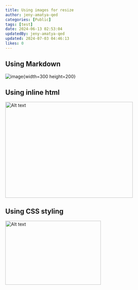 ```yaml
---
title: Using images for resize
author: jeny-amatya-qed
categories: [Public]
tags: [test]
date: 2024-06-13 02:53:04 
updatedBy: jeny-amatya-qed
updated: 2024-07-03 04:46:13 
likes: 0
---
```


## Using Markdown

![image](https://sadevportal3.blob.core.windows.net/root/post/dp-high-level-arch.png){width=300 height=200}

## Using inline html
<img src="https://sadevportal3.blob.core.windows.net/root/post/dp-high-level-arch.png" alt="Alt text" width="400px" height="300px">

## Using CSS styling
<img src="https://sadevportal3.blob.core.windows.net/root/post/dp-high-level-arch.png" alt="Alt text" style="width:300px; height:200px;">